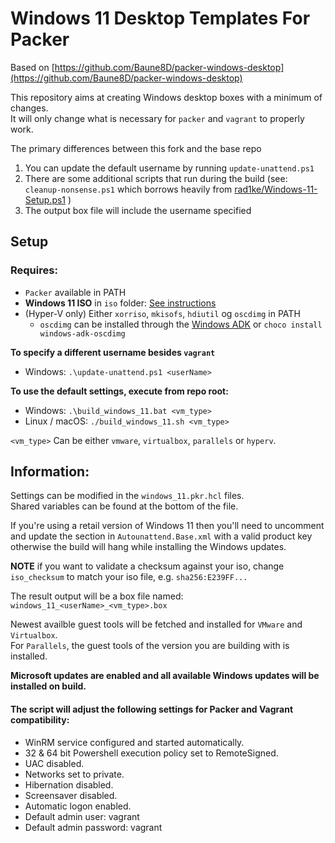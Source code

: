 # Windows 11 Desktop Templates For Packer
Based on [https://github.com/Baune8D/packer-windows-desktop](https://github.com/Baune8D/packer-windows-desktop)  

This repository aims at creating Windows desktop boxes with a minimum of changes.  
It will only change what is necessary for `packer` and `vagrant` to properly work.

The primary differences between this fork and the base repo
1. You can update the default username by running `update-unattend.ps1`
2. There are some additional scripts that run during the build (see: `cleanup-nonsense.ps1` which borrows heavily from [rad1ke/Windows-11-Setup.ps1](https://gist.github.com/rad1ke/d8c4121931633eca04ca625d09ff1a11)  )
3. The output box file will include the username specified

## Setup

### Requires:
* `Packer` available in PATH
* **Windows 11 ISO** in `iso` folder: [See instructions](iso/README.md)
* (Hyper-V only) Either `xorriso`, `mkisofs`, `hdiutil` og `oscdimg` in PATH
  * `oscdimg` can be installed through the [Windows ADK](https://learn.microsoft.com/en-us/windows-hardware/get-started/adk-install) or `choco install windows-adk-oscdimg`


**To specify a different username besides `vagrant`**
* Windows: `.\update-unattend.ps1 <userName>`


**To use the default settings, execute from repo root:**  
* Windows: `.\build_windows_11.bat <vm_type>`
* Linux / macOS: `./build_windows_11.sh <vm_type>`

`<vm_type>` Can be either `vmware`, `virtualbox`, `parallels` or `hyperv`.


## Information:
Settings can be modified in the `windows_11.pkr.hcl` files.  
Shared variables can be found at the bottom of the file.

If you're using a retail version of Windows 11 then you'll need to uncomment and update the <ProductKey> section in `Autounattend.Base.xml` with a valid product key otherwise  the build will hang while installing the Windows updates. 

**NOTE** if you want to validate a checksum against your iso, change `iso_checksum` to match your iso file, e.g. `sha256:E239FF...`

The result output will be a box file named: `windows_11_<userName>_<vm_type>.box`

Newest availble guest tools will be fetched and installed for `VMware` and `Virtualbox`.  
For `Parallels`, the guest tools of the version you are building with is installed.

**Microsoft updates are enabled and all available Windows updates will be installed on build.**

#### The script will adjust the following settings for Packer and Vagrant compatibility:
* WinRM service configured and started automatically.  
* 32 & 64 bit Powershell execution policy set to RemoteSigned.  
* UAC disabled.  
* Networks set to private.  
* Hibernation disabled.  
* Screensaver disabled.  
* Automatic logon enabled.  
* Default admin user: vagrant  
* Default admin password: vagrant
